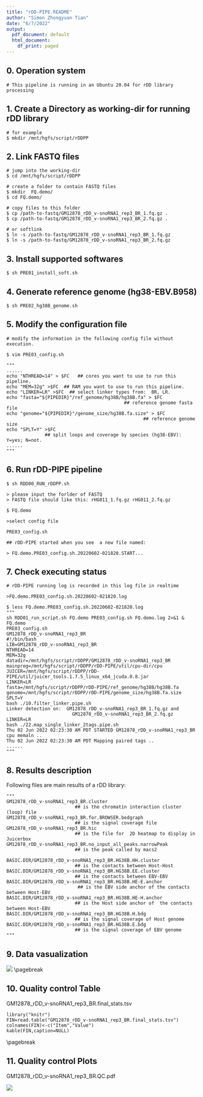 ```yaml
---
title: "rDD-PIPE.README"
author: "Simon Zhongyuan Tian"
date: "6/7/2022"
output:
  pdf_document: default
  html_document:
    df_print: paged
---
```

## 0. Operation system
```
# This pipeline is running in an Ubuntu 20.04 for rDD library processing
```
## 1. Create a Directory as working-dir for running rDD library

```{bash eval=FALSE, include=TRUE}
# for example
$ mkdir /mnt/hgfs/script/rDDPP

```

## 2. Link FASTQ files
```{bash eval=FALSE, include=TRUE}
# jump into the working-dir
$ cd /mnt/hgfs/script/rDDPP

# create a folder to contain FASTQ files
$ mkdir  FQ.demo/
$ cd FQ.demo/

# copy files to this folder
$ cp /path-to-fastq/GM12878_rDD_v-snoRNA1_rep3_BR_1.fq.gz .
$ cp /path-to-fastq/GM12878_rDD_v-snoRNA1_rep3_BR_2.fq.gz .

# or softlink
$ ln -s /path-to-fastq/GM12878_rDD_v-snoRNA1_rep3_BR_1.fq.gz
$ ln -s /path-to-fastq/GM12878_rDD_v-snoRNA1_rep3_BR_2.fq.gz
```

## 3. Install supported softwares
```{bash eval=FALSE, include=TRUE}
$ sh PRE01_install_soft.sh
```

## 4. Generate reference genome (hg38-EBV.B958)
```{bash eval=FALSE, include=TRUE}
$ sh PRE02_hg38B_genome.sh
```
## 5. Modify the configuration file
```{bash eval=FALSE, include=TRUE}
# modify the information in the following config file without execution.

$ vim PRE03_config.sh

"""
......
echo "NTHREAD=14" > $FC   ## cores you want to use to run this pipeline.
echo "MEM=32g" >$FC  ## RAM you want to use to run this pipeline.
echo "LINKER=LR" >$FC  ## select linker types from:  BR, LR.
echo "fasta="${PIPEDIR}"/ref_genome/hg38B/hg38B.fa" > $FC  
                                           ## reference genome fasta file
echo "genome="${PIPEDIR}"/genome_size/hg38B.fa.size" > $FC 
                                                  ## reference genome size
echo "SPLT=Y" >$FC  
              ## split loops and coverage by species (hg38-EBV): Y=yes; N=not. 
......
"""

```

## 6. Run rDD-PIPE pipeline
```{bash eval=FALSE, include=TRUE}
$ sh RDD00_RUN_rDDPP.sh

> please input the forlder of FASTQ
> FASTQ file should like this: rHG011_1.fq.gz rHG011_2.fq.gz

$ FQ.demo

>select config file

PRE03_config.sh

## rDD-PIPE started when you see  a new file named: 

> FQ.demo.PRE03_config.sh.20220602-021820.START...
```

## 7. Check executing status

```{bash eval=FALSE, include=TRUE}
# rDD-PIPE running log is recorded in this log file in realtime

>FQ.demo.PRE03_config.sh.20220602-021820.log

$ less FQ.demo.PRE03_config.sh.20220602-021820.log
"""
sh RDD01_run_script.sh FQ.demo PRE03_config.sh FQ.demo.log 2>&1 &
FQ.demo
PRE03_config.sh
GM12878_rDD_v-snoRNA1_rep3_BR
#!/bin/bash
LIB=GM12878_rDD_v-snoRNA1_rep3_BR
NTHREAD=14
MEM=32g
datadir=/mnt/hgfs/script/rDDPP/GM12878_rDD_v-snoRNA1_rep3_BR
mainprog=/mnt/hgfs/script/rDDPP/rDD-PIPE/util/cpu-dir/cpu
JUICER=/mnt/hgfs/script/rDDPP/rDD-PIPE/util/juicer_tools.1.7.5_linux_x64_jcuda.0.8.jar
LINKER=LR
fasta=/mnt/hgfs/script/rDDPP/rDD-PIPE/ref_genome/hg38B/hg38B.fa
genome=/mnt/hgfs/script/rDDPP/rDD-PIPE/genome_size/hg38B.fa.size
SPLT=Y
bash ./10.filter_linker.pipe.sh
Linker detection on:  GM12878_rDD_v-snoRNA1_rep3_BR_1.fq.gz and 
                        GM12878_rDD_v-snoRNA1_rep3_BR_2.fq.gz
LINKER=LR
bash ./22.map_single_linker_2tags.pipe.sh
Thu 02 Jun 2022 02:23:30 AM PDT STARTED GM12878_rDD_v-snoRNA1_rep3_BR cpu memaln ..
Thu 02 Jun 2022 02:23:30 AM PDT Mapping paired tags ..
......
"""
```

## 8. Results description

Following files are main results of a rDD library:
```{bash eval=FALSE, include=TRUE}
"""
GM12878_rDD_v-snoRNA1_rep3_BR.cluster 
                         ## is the chromatin interaction cluster (loop) file
GM12878_rDD_v-snoRNA1_rep3_BR.for.BROWSER.bedgraph 
                         ## is the signal coverage file
GM12878_rDD_v-snoRNA1_rep3_BR.hic 
                         ## is the file for  2D heatmap to display in Juicerbox
GM12878_rDD_v-snoRNA1_rep3_BR.no_input_all_peaks.narrowPeak 
                         ## is the peak called by macs2

BASIC.DIR/GM12878_rDD_v-snoRNA1_rep3_BR.HG38B.HH.cluster 
                         ## is the contacts between Host-Host
BASIC.DIR/GM12878_rDD_v-snoRNA1_rep3_BR.HG38B.EE.cluster 
                         ## is the contacts between EBV-EBV
BASIC.DIR/GM12878_rDD_v-snoRNA1_rep3_BR.HG38B.HE-E.anchor 
                          ## is the EBV side anchor of the contacts between Host-EBV
BASIC.DIR/GM12878_rDD_v-snoRNA1_rep3_BR.HG38B.HE-H.anchor 
                         ## is the Host side anchor of  the contacts between Host-EBV
BASIC.DIR/GM12878_rDD_v-snoRNA1_rep3_BR.HG38B.H.bdg 
                         ## is the signal coverage of Host genome
BASIC.DIR/GM12878_rDD_v-snoRNA1_rep3_BR.HG38B.E.bdg 
                         ## is the signal coverage of EBV genome
"""
```
## 9. Data vasualization
![](Browser.png )
\pagebreak 

## 10. Quality control Table

GM12878_rDD_v-snoRNA1_rep3_BR.final_stats.tsv

```{r echo=FALSE}
library("knitr")
FIN=read.table("GM12878_rDD_v-snoRNA1_rep3_BR.final_stats.tsv")
colnames(FIN)<-c("Item","Value")
kable(FIN,caption=NULL)
```
\pagebreak 

## 11. Quality control Plots
GM12878_rDD_v-snoRNA1_rep3_BR.QC.pdf


![](GM12878_rDD_v-snoRNA1_rep3_BR.QC.png)

